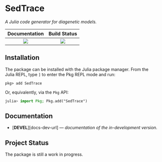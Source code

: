 # SedTrace
*A Julia code generator for diagenetic models.*

| **Documentation**                            | **Build Status**                                                                                |
|:----------------------------------------:|:-----------------------:|
| [![][docs-stable-img]][docs-stable-url]  | [![][GHA-img]][GHA-url] |

[docs-stable-img]: https://img.shields.io/badge/docs-stable-blue.svg
[docs-stable-url]: https://jianghuidu.github.io/SedTrace.jl/dev
[GHA-img]: https://github.com/JianghuiDu/SedTrace.jl/workflows/CI/badge.svg
[GHA-url]: https://github.com/JianghuiDu/SedTrace.jl/actions

## Installation

The package can be installed with the Julia package manager.
From the Julia REPL, type `]` to enter the Pkg REPL mode and run:

```
pkg> add SedTrace
```

Or, equivalently, via the `Pkg` API:

```julia
julia> import Pkg; Pkg.add("SedTrace")
```

## Documentation

- [**DEVEL**][docs-dev-url] &mdash; *documentation of the in-development version.*

## Project Status

The package is still a work in progress.
